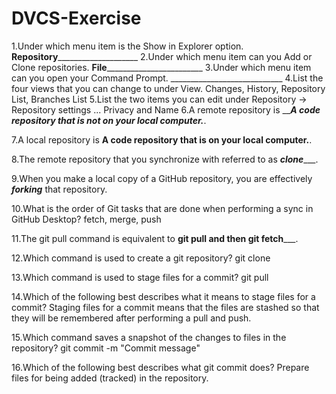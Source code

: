 # DVCS-Exercise

1.Under which menu item is the Show in Explorer option. ____Repository________________________
2.Under which menu item can you Add or Clone repositories. __File__________________________
3.Under which menu item can you open your Command Prompt. ____________________________
4.List the four views that you can change to under View. Changes, History, Repository List, Branches List
5.List the two items you can edit under Repository → Repository settings ... Privacy and Name
6.A remote repository is _____A code repository that is not on your local computer.___.

7.A local repository is ____A code repository that is on your local computer.____.

8.The remote repository that you synchronize with referred to as ___clone______.

9.When you make a local copy of a GitHub repository, you are effectively ___forking___ that repository.

10.What is the order of Git tasks that are done when performing a sync in GitHub Desktop?
fetch, merge, push

11.The git pull command is equivalent to __git pull and then git fetch_____.

12.Which command is used to create a git repository?
git clone

13.Which command is used to stage files for a commit?
git pull

14.Which of the following best describes what it means to stage files for a commit?
Staging files for a commit means that the files are stashed so that they will be remembered after performing a pull and push.


15.Which command saves a snapshot of the changes to files in the repository?
git commit -m "Commit message"

16.Which of the following best describes what git commit does?
Prepare files for being added (tracked) in the repository.
